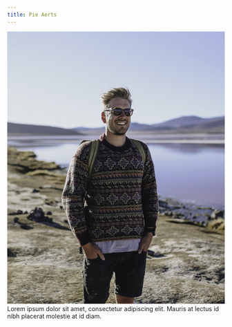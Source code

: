 ```yaml
---
title: Pie Aerts
---
```



![](/uploads/versions/img-8526-2---x----1639-2048x---.jpg)Lorem ipsum dolor sit amet, consectetur adipiscing elit. Mauris at lectus id nibh placerat molestie at id diam.

## &nbsp;